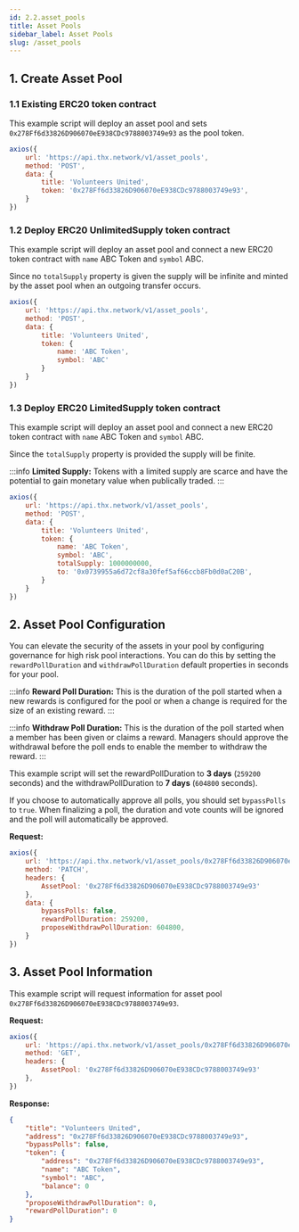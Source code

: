 ```yaml
---
id: 2.2.asset_pools
title: Asset Pools
sidebar_label: Asset Pools
slug: /asset_pools
---
```


## 1. Create Asset Pool 

### 1.1 Existing ERC20 token contract

This example script will deploy an asset pool and sets `0x278Ff6d33826D906070eE938CDc9788003749e93` as the pool token.

```javascript
axios({
    url: 'https://api.thx.network/v1/asset_pools',
    method: 'POST',
    data: {
        title: 'Volunteers United',
        token: '0x278Ff6d33826D906070eE938CDc9788003749e93',
    }
})
```

### 1.2 Deploy ERC20 UnlimitedSupply token contract

This example script will deploy an asset pool and connect a new ERC20 token contract with `name` ABC Token and `symbol` ABC. 

Since no `totalSupply` property is given the supply will be infinite and minted by the asset pool when an outgoing transfer occurs.

```javascript
axios({
    url: 'https://api.thx.network/v1/asset_pools',
    method: 'POST',
    data: {
        title: 'Volunteers United',
        token: {
            name: 'ABC Token',
            symbol: 'ABC'
        }
    }
})
```

### 1.3 Deploy ERC20 LimitedSupply token contract

This example script will deploy an asset pool and connect a new ERC20 token contract with `name` ABC Token and `symbol` ABC. 

Since the `totalSupply` property is provided the supply will be finite.

:::info
**Limited Supply:** Tokens with a limited supply are scarce and have the potential to gain monetary value when publically traded.
:::

```javascript
axios({
    url: 'https://api.thx.network/v1/asset_pools',
    method: 'POST',
    data: {
        title: 'Volunteers United',
        token: {
            name: 'ABC Token',
            symbol: 'ABC',
            totalSupply: 1000000000,
            to: '0x0739955a6d72cf8a30fef5af66ccb8Fb0d0aC20B',
        }
    }
})
```

## 2. Asset Pool Configuration

You can elevate the security of the assets in your pool by configuring governance for high risk pool interactions. You can do this by setting the `rewardPollDuration` and `withdrawPollDuration` default properties in seconds for your pool.

:::info
**Reward Poll Duration:** This is the duration of the poll started when a new rewards is configured for the pool or when a change is required for the size of an existing reward.
:::

:::info
**Withdraw Poll Duration:** This is the duration of the poll started when a member has been given or claims a reward. Managers should approve the withdrawal before the poll ends to enable the member to withdraw the reward.
:::

This example script will set the rewardPollDuration to **3 days** (`259200` seconds) and the withdrawPollDuration to **7 days** (`604800` seconds). 

If you choose to automatically approve all polls, you should set `bypassPolls` to `true`. When finalizing a poll, the duration and vote counts will be ignored and the poll will automatically be approved.

**Request:**

```javascript
axios({
    url: 'https://api.thx.network/v1/asset_pools/0x278Ff6d33826D906070eE938CDc9788003749e93',
    method: 'PATCH',
    headers: {
        AssetPool: '0x278Ff6d33826D906070eE938CDc9788003749e93'
    },
    data: {
        bypassPolls: false,
        rewardPollDuration: 259200,
        proposeWithdrawPollDuration: 604800,
    }
})
```

## 3. Asset Pool Information

This example script will request information for asset pool `0x278Ff6d33826D906070eE938CDc9788003749e93`.

**Request:**
```javascript
axios({
    url: 'https://api.thx.network/v1/asset_pools/0x278Ff6d33826D906070eE938CDc9788003749e93',
    method: 'GET',
    headers: {
        AssetPool: '0x278Ff6d33826D906070eE938CDc9788003749e93'
    },
})
```

**Response:**
```json
{
    "title": "Volunteers United",
    "address": "0x278Ff6d33826D906070eE938CDc9788003749e93",
    "bypassPolls": false,
    "token": {
        "address": "0x278Ff6d33826D906070eE938CDc9788003749e93",
        "name": "ABC Token",
        "symbol": "ABC",
        "balance": 0
    },
    "proposeWithdrawPollDuration": 0,
    "rewardPollDuration": 0
}
```